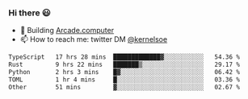 ### Hi there 😃

- 🔨 Building [Arcade.computer](https://arcade.computer)
- 📫 How to reach me: twitter DM [@kernelsoe](https://twitter.com/kernelsoe)

<!--START_SECTION:waka-->

```txt
TypeScript   17 hrs 28 mins  █████████████▓░░░░░░░░░░░   54.36 %
Rust         9 hrs 22 mins   ███████▒░░░░░░░░░░░░░░░░░   29.17 %
Python       2 hrs 3 mins    █▓░░░░░░░░░░░░░░░░░░░░░░░   06.42 %
TOML         1 hr 4 mins     █░░░░░░░░░░░░░░░░░░░░░░░░   03.36 %
Other        51 mins         ▓░░░░░░░░░░░░░░░░░░░░░░░░   02.67 %
```

<!--END_SECTION:waka-->
